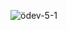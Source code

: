 ![ödev-5-1](https://github.com/erkanercann/Neos-Odevler/assets/126410424/a55210c4-5532-4eb4-9132-a06480b815f1)
